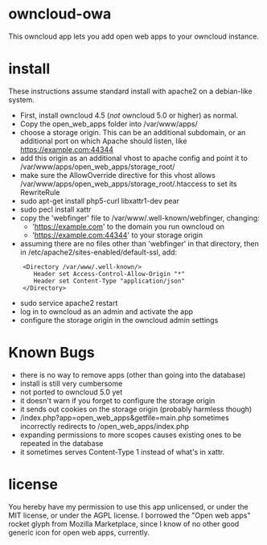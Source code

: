 # owncloud-owa

This owncloud app lets you add open web apps to your owncloud instance.

# install

These instructions assume standard install with apache2 on a debian-like system.

* First, install owncloud 4.5 (*not* owncloud 5.0 or higher) as normal. 
* Copy the open\_web\_apps folder into /var/www/apps/
* choose a storage origin. This can be an additional subdomain, or an additional port on which Apache should listen, like https://example.com:44344
* add this origin as an additional vhost to apache config and point it to /var/www/apps/open\_web\_apps/storage\_root/
* make sure the AllowOverride directive for this vhost allows /var/www/apps/open\_web\_apps/storage\_root/.htaccess to set its RewriteRule
* sudo apt-get install php5-curl libxattr1-dev pear
* sudo pecl install xattr
* copy the 'webfinger' file to /var/www/.well-known/webfinger, changing:
  * 'https://example.com' to the domain you run owncloud on
  * 'https://example.com:44344' to your storage origin
* assuming there are no files other than 'webfinger' in that directory, then in /etc/apache2/sites-enabled/default-ssl, add:

````
    <Directory /var/www/.well-known/>
       Header set Access-Control-Allow-Origin "*"
       Header set Content-Type "application/json"
    </Directory>
````
* sudo service apache2 restart
* log in to owncloud as an admin and activate the app
* configure the storage origin in the owncloud admin settings

# Known Bugs

* there is no way to remove apps (other than going into the database)
* install is still very cumbersome
* not ported to owncloud 5.0 yet
* it doesn't warn if you forget to configure the storage origin
* it sends out cookies on the storage origin (probably harmless though)
* /index.php?app=open\_web\_apps&getfile=main.php sometimes incorrectly redirects to /open\_web\_apps/index.php
* expanding permissions to more scopes causes existing ones to be repeated in the database
* it sometimes serves Content-Type 1 instead of what's in xattr.

# license

You hereby have my permission to use this app unlicensed, or under the MIT license, or under the AGPL license. I borrowed the "Open web apps"
rocket glyph from Mozilla Marketplace, since I know of no other good generic icon for open web apps, currently.
